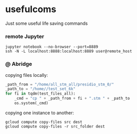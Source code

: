 # usefulcoms
Just some useful life saving commands


### remote Jupyter

```
jupyter notebook --no-browser --port=8889
ssh -N -L localhost:8888:localhost:8889 user@remote_host
```

### @ Abridge

copying files locally:

```python
_path_from = "/home/all_stm_all/presidio_stm_0/"
_path_to = "/home//test_set_6k"
for fi in tqdm(test_files_all):
    _cmd = "cp " + _path_from + fi + ".stm " + _path_to
    os.system(_cmd)
```

copying one instance to another:

```
gcloud compute copy-files src dest
gcloud compute copy-files -r src_folder dest
```
